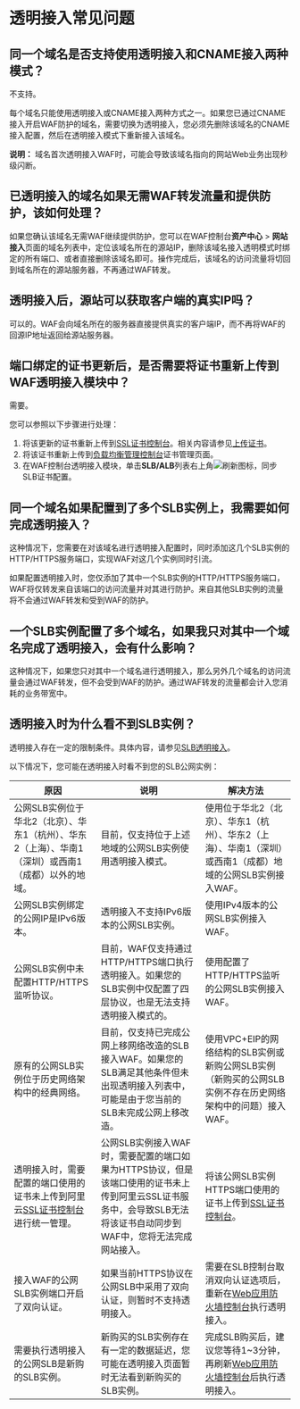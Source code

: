 # 透明接入常见问题

## 同一个域名是否支持使用透明接入和CNAME接入两种模式？

不支持。

每个域名只能使用透明接入或CNAME接入两种方式之一。如果您已通过CNAME接入开启WAF防护的域名，需要切换为透明接入，您必须先删除该域名的CNAME接入配置，然后在透明接入模式下重新接入该域名。

**说明：** 域名首次透明接入WAF时，可能会导致该域名指向的网站Web业务出现秒级闪断。

## 已透明接入的域名如果无需WAF转发流量和提供防护，该如何处理？

如果您确认该域名无需WAF继续提供防护，您可以在WAF控制台**资产中心** \> **网站接入**页面的域名列表中，定位该域名所在的源站IP，删除该域名接入透明模式时绑定的所有端口、或者直接删除该域名即可。操作完成后，该域名的访问流量将切回到域名所在的源站服务器，不再通过WAF转发。

## 透明接入后，源站可以获取客户端的真实IP吗？

可以的。WAF会向域名所在的服务器直接提供真实的客户端IP，而不再将WAF的回源IP地址返回给源站服务器。

## 端口绑定的证书更新后，是否需要将证书重新上传到WAF透明接入模块中？

需要。

您可以参照以下步骤进行处理：

1.  将该更新的证书重新上传到[SSL证书控制台](https://yundunnext.console.aliyun.com/?p=cas)。相关内容请参见[上传证书](/cn.zh-CN/证书管理/上传证书.md)。
2.  将该证书重新上传到[负载均衡管理控制台](https://slb.console.aliyun.com/slb/cn-hangzhou)证书管理页面。
3.  在WAF控制台透明接入模块，单击**SLB/ALB**列表右上角![刷新](https://static-aliyun-doc.oss-accelerate.aliyuncs.com/assets/img/zh-CN/5356623061/p175300.png)图标，同步SLB证书配置。

## 同一个域名如果配置到了多个SLB实例上，我需要如何完成透明接入？

这种情况下，您需要在对该域名进行透明接入配置时，同时添加这几个SLB实例的HTTP/HTTPS服务端口，实现WAF对这几个实例同时引流。

如果配置透明接入时，您仅添加了其中一个SLB实例的HTTP/HTTPS服务端口，WAF将仅转发来自该端口的访问流量并对其进行防护。来自其他SLB实例的流量将不会通过WAF转发和受到WAF的防护。

## 一个SLB实例配置了多个域名，如果我只对其中一个域名完成了透明接入，会有什么影响？

这种情况下，如果您只对其中一个域名进行透明接入，那么另外几个域名的访问流量会通过WAF转发，但不会受到WAF的防护。通过WAF转发的流量都会计入您消耗的业务带宽中。

## 透明接入时为什么看不到SLB实例？

透明接入存在一定的限制条件。具体内容，请参见[SLB透明接入](/cn.zh-CN/接入WAF/SLB透明接入.md)。

以下情况下，您可能在透明接入时看不到您的SLB公网实例：

|原因|说明|解决方法|
|--|--|----|
|公网SLB实例位于华北2（北京）、华东1（杭州）、华东2（上海）、华南1（深圳）或西南1（成都）以外的地域。|目前，仅支持位于上述地域的公网SLB实例使用透明接入模式。|使用位于华北2（北京）、华东1（杭州）、华东2（上海）、华南1（深圳）或西南1（成都）地域的公网SLB实例接入WAF。|
|公网SLB实例绑定的公网IP是IPv6版本。|透明接入不支持IPv6版本的公网SLB实例。|使用IPv4版本的公网SLB实例接入WAF。|
|公网SLB实例中未配置HTTP/HTTPS监听协议。|目前，WAF仅支持通过HTTP/HTTPS端口执行透明接入。如果您的SLB实例中仅配置了四层协议，也是无法支持透明接入模式的。|使用配置了HTTP/HTTPS监听的公网SLB实例接入WAF。|
|原有的公网SLB实例位于历史网络架构中的经典网络。|目前，仅支持已完成公网上移网络改造的SLB接入WAF。如果您的SLB满足其他条件但未出现透明接入列表中，可能是由于您当前的SLB未完成公网上移改造。|使用VPC+EIP的网络结构的SLB实例或新购公网SLB实例（新购买的公网SLB实例不存在历史网络架构中的问题）接入WAF。|
|透明接入时，需要配置的端口使用的证书未上传到阿里云[SSL证书控制台](https://yundunnext.console.aliyun.com/?p=cas)进行统一管理。|公网SLB实例接入WAF时，需要配置的端口如果为HTTPS协议，但是该端口使用的证书未上传到阿里云SSL证书服务中，会导致SLB无法将该证书自动同步到WAF中，您将无法完成网站接入。|将该公网SLB实例HTTPS端口使用的证书上传到[SSL证书控制台](https://yundunnext.console.aliyun.com/?p=cas)。|
|接入WAF的公网SLB实例端口开启了双向认证。|如果当前HTTPS协议在公网SLB中采用了双向认证，则暂时不支持透明接入。|需要在SLB控制台取消双向认证选项后，重新在[Web应用防火墙控制台](https://yundun.console.aliyun.com/?p=waf)执行透明接入。|
|需要执行透明接入的公网SLB是新购的SLB实例。|新购买的SLB实例存在有一定的数据延迟，您可能在透明接入页面暂时无法看到新购买的SLB实例。|完成SLB购买后，建议您等待1~3分钟，再刷新[Web应用防火墙控制台](https://yundun.console.aliyun.com/?p=waf)后执行透明接入。|

